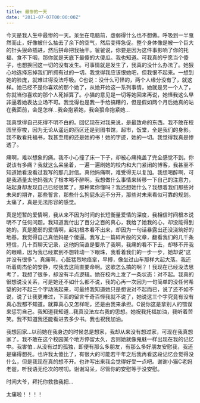 ```yaml
---
title: 最惨的一天
date: "2011-07-07T00:00:00Z"
---
```


今天是我人生中最惨的一天。呆坐在电脑前，虚弱得什么也不想做。呼吸到一半戛然而止，好像被什么抽去了余下的空气，然后变得急促。整个身体像是被一个巨大的针头狠命插进，然后拼命把我抽干。爸爸说，你要是因为这件事影响了你的托福、食不下咽，那你就是天底下最傻的大傻瓜。我也知道。可我真的宁愿当个傻子，也想换回这一切的没有发生。可事情就是发生了，我真的没什么办法了。她狠心地选择忘掉我们所拥有过的一切。我觉得我应该恨她吧，但我恨不起来。一想到她的脸庞，就难过得没法呼吸。C也说：没什么可怪的，两个人缘分没有了，就这样。她已经不是你喜欢的那个她了，从她开始这一系列事情，她就是另一个人了，你就当你喜欢的那个人死掉算了。小猫的意见是一切等她回来再说，她怪我这么早非逼着她表达立场不可。我觉得也是我一手给搞糟的，但是假如两个月后她真的站在我面前，会是怎样…我会抱紧她，我会狠命抱紧她…

我真觉得自己死得不明不白的。回忆现在对我来说，是最致命的东西。我不敢在校园里穿梭，因为无论从遥远的西区还是到图书馆，超市，饭堂，全是我们的身影。我不敢看托福书，我甚至用的还是她的书！她的字迹，她的一切。我觉得我真是惨透了。

痛啊，难以想象的痛。我不小心撞了床一下子，却被心痛掩盖了完全感觉不到。你说该有多痛？我就这么呆坐着，一遍一遍刷她的校内和大门紧闭的博客，我甚至不知道她看没看过我写的那几封信。真他妈痛啊，难受得无以复加。我想喝醉啊，可是我酒量太他妈强大了根本喝不醉啊。我想做什么事情来转移一下自己的注意力，站起身却发现自己已经很累了。那种累你懂吗？我还想她什么？我想着我们那些对未来的期许，那些誓言，那些什么狗屁永远不分开，那些对未来看似可靠的规划。太痛了，真是无法形容的感觉。

真是短暂的爱情啊，我从来不因为时间的长短衡量爱情的深度，我相信时间根本说明不了任何问题。我知道我付出了百分之百的真心，我给了她我的心，却没能得到她的。真是脆弱的爱情啊，起初根本看不出来，却因为一句话暴露出还没浇筑好的地基。我觉得自己真他妈是个傻逼。我写上一篇碎片般的文章，翻看我们的几千条短信，几十页聊天记录，这他妈简直是要杀了我啊，我痛的看不下去，却移不开我的眼睛，因为我已经累到不想转动一下眼珠，我看着我们的一步一步，她却说"这并没有很多"。真痛啊，心脏猛烈地痉挛，早搏，像坐过山车那样大起大落。我还听着周杰伦的安静，哎我去这简直要命啊。这歌怎么搞的啊？！我现在已经没法思考了，我想了很多，却没有半点逻辑。她在校内上发了一条状态：对不起。我真的很想说没关系，可是她还不如什么都不说，我的心再一次因为一句简单的没任何希望的对不起三个字动荡起来，可最终我知道她只是想说对不起而已，说了还不如不说，说了让我更难过，下面的留言千奇百怪我就不说了，她说这三个字究竟有没有真心我都不知道。就算真心又怎样呢，还是由我来承担。C说你这是拿别人的错误来惩罚自己。我知道我知道…我真没法左右我的思想。她祝我托福加油，我听着苦笑。我不知道我还能看进去多少书。我也祝我加油。

我想回家…以前她在我身边的时候总是想家，我却从来没有想过家，可现在我真想家了。我不敢在这个校园某个地方停留太久，否则她就像鬼魅一样出现在我的记忆中。我害怕…从没有过的孤独，即便有那么多朋友，有那么多好朋友安慰我，我还是痛得想死。也许我太傻比了，有很大的可能若干年之后我再看这段记忆会觉得没什么，但是我现在真的想不开。也许写出来我会觉得好受一点吧。谢谢小猫C老妈老爸，听我语无伦次的唠叨。谢谢冯呆，尽管你的安慰等于没安慰。

时间大爷，拜托你救救我把…

太痛啦！！！！
